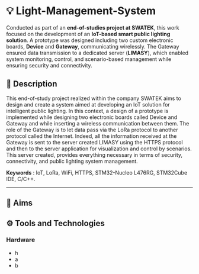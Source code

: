 # 💡 Light-Management-System
Conducted as part of an **end-of-studies project at SWATEK**, this work focused on the development of an **IoT-based smart public lighting solution**. A prototype was designed including two custom electronic boards, **Device** and **Gateway**, communicating wirelessly. The Gateway ensured data transmission to a dedicated server (**LIMASY**), which enabled system monitoring, control, and scenario-based management while ensuring security and connectivity.

## 📄 Description
This end-of-study project realized within the company SWATEK aims to design and create a system aimed at
developing an IoT solution for intelligent public lighting. In this context, a design of a prototype is implemented
while designing two electronic boards called Device and Gateway and while inserting a wireless communication
between them. The role of the Gateway is to let data pass via the LoRa protocol to another protocol called
the Internet. Indeed, all the information received at the Gateway is sent to the server created LIMASY using
the HTTPS protocol and then to the server application for visualization and control by scenarios.
This server created, provides everything necessary in terms of security, connectivity, and public lighting system management.

**Keywords** : IoT, LoRa, WiFi, HTTPS, STM32-Nucleo L476RG, STM32Cube IDE, C/C++.

---        

## 🎯 Aims

## ⚙️ Tools and Technologies

### Hardware 
- h
- a
- b
